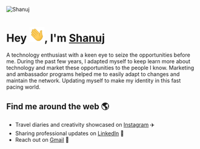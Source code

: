 ![Shanuj](https://user-images.githubusercontent.com/57055998/119600827-7a3f1300-be05-11eb-8451-293ce7fb36ff.png)

# Hey <img src="https://github.com/shahanadvs/shahanadvs/blob/master/wave.gif" width="40px">, I'm [Shanuj](https://github.com/nihal467) 
<p>A technology enthusiast with a keen eye to seize the opportunities before me. During the past few years, I adapted myself to keep learn more about technology and market these opportunities to the people I know. Marketing and ambassador programs helped me to easily adapt to changes and maintain the network. Updating myself to make my identity in this fast pacing world.</p>

## Find me around the web 🌎

- Travel diaries and creativity showcased on <a href="https://www.instagram.com/shanuj_kv">Instagram</a> ✈️
- Sharing professional updates on <a href="www.linkedin.com/in/mohammedshanuj/">LinkedIn</a> 💼
- Reach out on  <a href="mailto:sanusanukv8@gmail.com">Gmail</a> 📮
